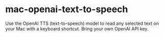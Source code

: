 # mac-openai-text-to-speech
Use the OpenAI TTS (text-to-speech) model to read any selected text on your Mac with a keyboard shortcut. Bring your own OpenAI API key.

